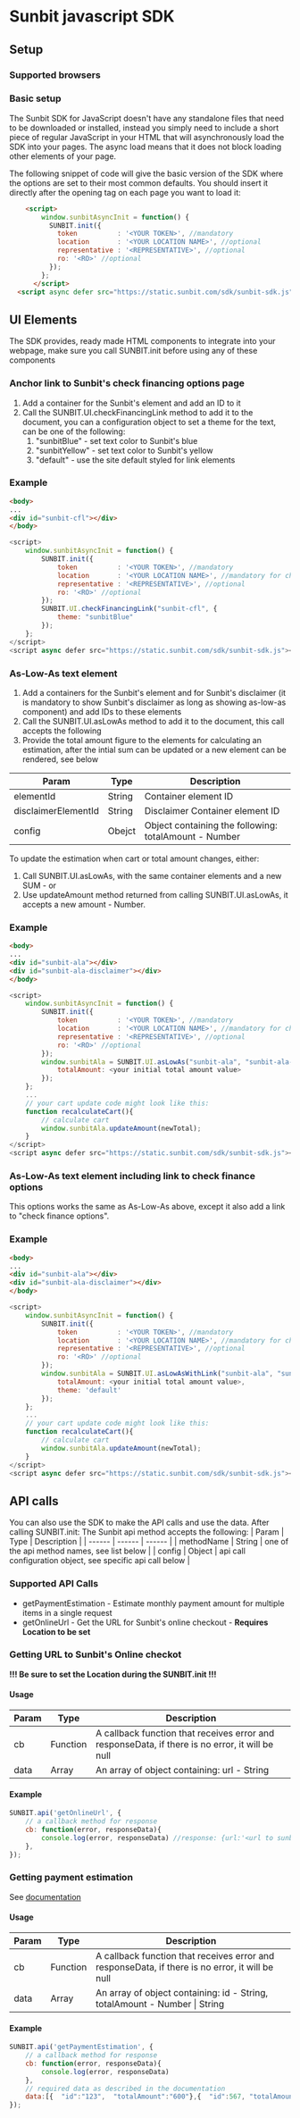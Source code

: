 # Sunbit javascript SDK
## Setup
### Supported browsers
### Basic setup
The Sunbit SDK for JavaScript doesn't have any standalone files that need to be downloaded or installed, instead you simply need to include a short piece of regular JavaScript in your HTML that will asynchronously load the SDK into your pages. The async load means that it does not block loading other elements of your page.

The following snippet of code will give the basic version of the SDK where the options are set to their most common defaults. You should insert it directly after the opening <body> tag on each page you want to load it:

```html
    <script>
        window.sunbitAsyncInit = function() {
          SUNBIT.init({
            token          : '<YOUR TOKEN>', //mandatory
            location       : '<YOUR LOCATION NAME>', //optional
            representative : '<REPRESENTATIVE>', //optional
            ro: '<RO>' //optional
          });
        };
      </script>
  <script async defer src="https://static.sunbit.com/sdk/sunbit-sdk.js"></script>
```
## UI Elements
The SDK provides, ready made HTML components to integrate into your webpage, make sure you call SUNBIT.init before using any of these components
### Anchor link to Sunbit's check financing options page
1. Add a container for the Sunbit's element and add an ID to it
2. Call the SUNBIT.UI.checkFinancingLink method to add it to the document, you can a configuration object to set a theme for the text, can be one of the following:
    1. "sunbitBlue" - set text color to Sunbit's blue
    2. "sunbitYellow" - set text color to Sunbit's yellow
    3. "default" - use the site default styled for link elements

### Example

```html
<body>
...
<div id="sunbit-cfl"></div>
</body>
```
```js
<script>
    window.sunbitAsyncInit = function() {
        SUNBIT.init({
            token          : '<YOUR TOKEN>', //mandatory
            location       : '<YOUR LOCATION NAME>', //mandatory for check financing link
            representative : '<REPRESENTATIVE>', //optional
            ro: '<RO>' //optional
        });
        SUNBIT.UI.checkFinancingLink("sunbit-cfl", {
            theme: "sunbitBlue"
        });  
    };
</script>
<script async defer src="https://static.sunbit.com/sdk/sunbit-sdk.js"></script>
```

### As-Low-As text element
1. Add a containers for the Sunbit's element and for Sunbit's disclaimer (it is mandatory to show Sunbit's disclaimer as long as showing as-low-as component) and add IDs to these elements
2. Call the SUNBIT.UI.asLowAs method to add it to the document, this call accepts the following
3. Provide the total amount figure to the elements for calculating an estimation, after the intial sum can be updated or a new element can be rendered, see below

| Param | Type | Description |
| ------ | ------ | ------ |
| elementId | String | Container element ID |
| disclaimerElementId | String | Disclaimer Container element ID |
| config | Obejct | Object containing the following: totalAmount - Number|

To update the estimation when cart or total amount changes, either:
1. Call SUNBIT.UI.asLowAs, with the same container elements and a new SUM - or
2. Use updateAmount method returned from calling SUNBIT.UI.asLowAs, it accepts a new amount - Number.
### Example

```html
<body>
...
<div id="sunbit-ala"></div>
<div id="sunbit-ala-disclaimer"></div>
</body>
```
```js
<script>
    window.sunbitAsyncInit = function() {
        SUNBIT.init({
            token          : '<YOUR TOKEN>', //mandatory
            location       : '<YOUR LOCATION NAME>', //mandatory for check financing link
            representative : '<REPRESENTATIVE>', //optional
            ro: '<RO>' //optional
        });
        window.sunbitAla = SUNBIT.UI.asLowAs("sunbit-ala", "sunbit-ala-disclaimer", {
            totalAmount: <your initial total amount value>
        });  
    };
    ...
    // your cart update code might look like this:
    function recalculateCart(){
        // calculate cart
        window.sunbitAla.updateAmount(newTotal);
    }
</script>
<script async defer src="https://static.sunbit.com/sdk/sunbit-sdk.js"></script>
```

### As-Low-As text element including link to check finance options
This options works the same as As-Low-As above, except it also add a link to "check finance options".
### Example

```html
<body>
...
<div id="sunbit-ala"></div>
<div id="sunbit-ala-disclaimer"></div>
</body>
```
```js
<script>
    window.sunbitAsyncInit = function() {
        SUNBIT.init({
            token          : '<YOUR TOKEN>', //mandatory
            location       : '<YOUR LOCATION NAME>', //mandatory for check financing link
            representative : '<REPRESENTATIVE>', //optional
            ro: '<RO>' //optional
        });
        window.sunbitAla = SUNBIT.UI.asLowAsWithLink("sunbit-ala", "sunbit-ala-disclaimer", {
            totalAmount: <your initial total amount value>,
            theme: 'default'
        });  
    };
    ...
    // your cart update code might look like this:
    function recalculateCart(){
        // calculate cart
        window.sunbitAla.updateAmount(newTotal);
    }
</script>
<script async defer src="https://static.sunbit.com/sdk/sunbit-sdk.js"></script>
```

## API calls
You can also use the SDK to make the API calls and use the data.
After calling SUNBIT.init:
The Sunbit api method accepts the following:
| Param | Type | Description |
| ------ | ------ | ------ |
| methodName | String | one of the api method names, see list below |
| config | Object | api call configuration object, see specific api call below |
### Supported API Calls
* getPaymentEstimation - Estimate monthly payment amount for multiple items in a single request
* getOnlineUrl - Get the URL for Sunbit's online checkout - **Requires Location to be set**
### **Getting URL to Sunbit's Online checkot**
**!!! Be sure to set the Location during the SUNBIT.init !!!**
#### Usage
| Param | Type | Description |
| ------ | ------ | ------ |
| cb | Function| A callback function that receives error and responseData, if there is no error, it will be null |
| data | Array| An array of object containing: url - String |

#### Example
```js
SUNBIT.api('getOnlineUrl', {
    // a callback method for response 
    cb: function(error, responseData){
        console.log(error, responseData) //response: {url:'<url to sunbit online checkout>'}
    },
});
```

### **Getting payment estimation**
See [documentation](https://api.sunbit.com/purchase-service/payment-estimation/index.html#introduction)

#### Usage
| Param | Type | Description |
| ------ | ------ | ------ |
| cb | Function| A callback function that receives error and responseData, if there is no error, it will be null |
| data | Array| An array of object containing: id - String, totalAmount - Number \| String |
#### Example
```js
SUNBIT.api('getPaymentEstimation', {
    // a callback method for response 
    cb: function(error, responseData){
        console.log(error, responseData)
    },
    // required data as described in the documentation
    data:[{  "id":"123",  "totalAmount":"600"},{  "id":567, "totalAmount":1200}]
});
```

